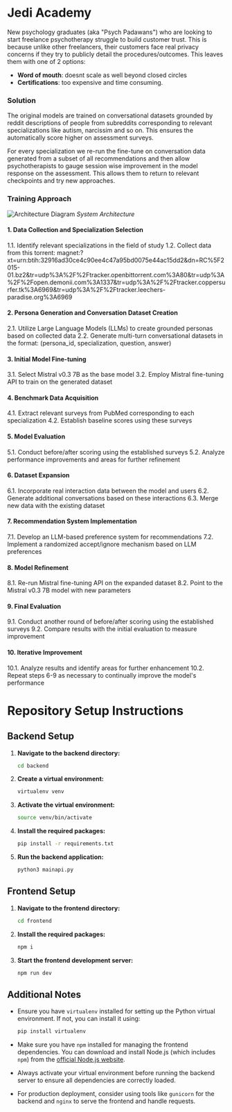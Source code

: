 # Jedi Academy

New psychology graduates (aka "Psych Padawans") who are looking to start freelance psychotherapy struggle to build customer trust. This is because unlike other freelancers, their customers face real privacy concerns if they try to publicly detail the procedures/outcomes. This leaves them with one of 2 options:
- **Word of mouth**: doesnt scale as well beyond closed circles
- **Certifications**: too expensive and time consuming.

### Solution

The original models are trained on conversational datasets grounded by reddit descriptions of people from subreddits corresponding to relevant specializations like autism, narcissim and so on. This ensures the automatically score higher on assessment surveys.

For every specialization we re-run the fine-tune on conversation data generated from a subset of all recommendations and then allow psychotherapists to gauge session wise improvement in the model response on the assessment. This allows them to return to relevant checkpoints and try new approaches.

### Training Approach

![Architecture Diagram](https://github.com/never2average/jedi-academy/assets/31365087/8009f621-2dd8-49a3-88ec-0f963f82cc88)
*System Architecture*

#### 1. Data Collection and Specialization Selection
1.1. Identify relevant specializations in the field of study
1.2. Collect data from this torrent: magnet:?xt=urn:btih:32916ad30ce4c90ee4c47a95bd0075e44ac15dd2&dn=RC%5F2015-01.bz2&tr=udp%3A%2F%2Ftracker.openbittorrent.com%3A80&tr=udp%3A%2F%2Fopen.demonii.com%3A1337&tr=udp%3A%2F%2Ftracker.coppersurfer.tk%3A6969&tr=udp%3A%2F%2Ftracker.leechers-paradise.org%3A6969

#### 2. Persona Generation and Conversation Dataset Creation
2.1. Utilize Large Language Models (LLMs) to create grounded personas based on collected data
2.2. Generate multi-turn conversational datasets in the format: (persona_id, specialization, question, answer)

#### 3. Initial Model Fine-tuning
3.1. Select Mistral v0.3 7B as the base model
3.2. Employ Mistral fine-tuning API to train on the generated dataset

#### 4. Benchmark Data Acquisition
4.1. Extract relevant surveys from PubMed corresponding to each specialization
4.2. Establish baseline scores using these surveys

#### 5. Model Evaluation
5.1. Conduct before/after scoring using the established surveys
5.2. Analyze performance improvements and areas for further refinement

#### 6. Dataset Expansion
6.1. Incorporate real interaction data between the model and users
6.2. Generate additional conversations based on these interactions
6.3. Merge new data with the existing dataset

#### 7. Recommendation System Implementation
7.1. Develop an LLM-based preference system for recommendations
7.2. Implement a randomized accept/ignore mechanism based on LLM preferences

#### 8. Model Refinement
8.1. Re-run Mistral fine-tuning API on the expanded dataset
8.2. Point to the Mistral v0.3 7B model with new parameters

#### 9. Final Evaluation
9.1. Conduct another round of before/after scoring using the established surveys
9.2. Compare results with the initial evaluation to measure improvement

#### 10. Iterative Improvement
10.1. Analyze results and identify areas for further enhancement
10.2. Repeat steps 6-9 as necessary to continually improve the model's performance

# Repository Setup Instructions

## Backend Setup

1. **Navigate to the backend directory:**
    ```bash
    cd backend
    ```
2. **Create a virtual environment:**
    ```bash
    virtualenv venv
    ```
3. **Activate the virtual environment:**
    ```bash
    source venv/bin/activate
    ```
4. **Install the required packages:**
    ```bash
    pip install -r requirements.txt
    ```
5. **Run the backend application:**
    ```bash
    python3 mainapi.py
    ```

## Frontend Setup

1. **Navigate to the frontend directory:**
    ```bash
    cd frontend
    ```
2. **Install the required packages:**
    ```bash
    npm i
    ```
3. **Start the frontend development server:**
    ```bash
    npm run dev
    ```

## Additional Notes

- Ensure you have `virtualenv` installed for setting up the Python virtual environment. If not, you can install it using:
    ```bash
    pip install virtualenv
    ```

- Make sure you have `npm` installed for managing the frontend dependencies. You can download and install Node.js (which includes `npm`) from the [official Node.js website](https://nodejs.org/).

- Always activate your virtual environment before running the backend server to ensure all dependencies are correctly loaded.

- For production deployment, consider using tools like `gunicorn` for the backend and `nginx` to serve the frontend and handle requests.

